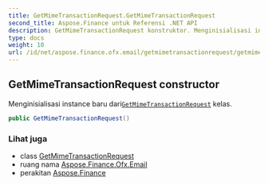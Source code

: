 ```yaml
---
title: GetMimeTransactionRequest.GetMimeTransactionRequest
second_title: Aspose.Finance untuk Referensi .NET API
description: GetMimeTransactionRequest konstruktor. Menginisialisasi instance baru dariGetMimeTransactionRequest kelas.
type: docs
weight: 10
url: /id/net/aspose.finance.ofx.email/getmimetransactionrequest/getmimetransactionrequest/
---
```

## GetMimeTransactionRequest constructor

Menginisialisasi instance baru dari[`GetMimeTransactionRequest`](../) kelas.

```csharp
public GetMimeTransactionRequest()
```

### Lihat juga

* class [GetMimeTransactionRequest](../)
* ruang nama [Aspose.Finance.Ofx.Email](../../getmimetransactionrequest/)
* perakitan [Aspose.Finance](../../../)


